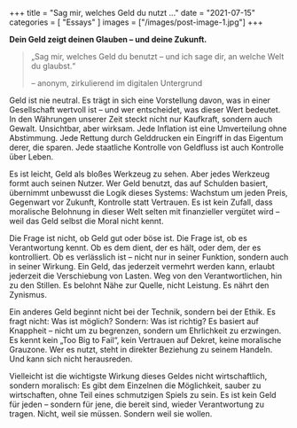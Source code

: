 +++
title = "Sag mir, welches Geld du nutzt ..."
date = "2021-07-15"
categories = [
    "Essays"
]
images = ["/images/post-image-1.jpg"]
+++

**Dein Geld zeigt deinen Glauben – und deine Zukunft.**

> „Sag mir, welches Geld du benutzt – und ich sage dir, an welche Welt du glaubst.“
>
> – anonym, zirkulierend im digitalen Untergrund

Geld ist nie neutral. Es trägt in sich eine Vorstellung davon, was in einer Gesellschaft wertvoll ist – und wer entscheidet, was dieser Wert bedeutet. In den Währungen unserer Zeit steckt nicht nur Kaufkraft, sondern auch Gewalt. Unsichtbar, aber wirksam. Jede Inflation ist eine Umverteilung ohne Abstimmung. Jede Rettung durch Gelddrucken ein Eingriff in das Eigentum derer, die sparen. Jede staatliche Kontrolle von Geldfluss ist auch Kontrolle über Leben.

Es ist leicht, Geld als bloßes Werkzeug zu sehen. Aber jedes Werkzeug formt auch seinen Nutzer. Wer Geld benutzt, das auf Schulden basiert, übernimmt unbewusst die Logik dieses Systems: Wachstum um jeden Preis, Gegenwart vor Zukunft, Kontrolle statt Vertrauen. Es ist kein Zufall, dass moralische Belohnung in dieser Welt selten mit finanzieller vergütet wird – weil das Geld selbst die Moral nicht kennt.

Die Frage ist nicht, ob Geld gut oder böse ist. Die Frage ist, ob es Verantwortung kennt. Ob es dem dient, der es hält, oder dem, der es kontrolliert. Ob es verlässlich ist – nicht nur in seiner Funktion, sondern auch in seiner Wirkung. Ein Geld, das jederzeit vermehrt werden kann, erlaubt jederzeit die Verschiebung von Lasten. Weg von den Verantwortlichen, hin zu den Stillen. Es belohnt Nähe zur Quelle, nicht Leistung. Es nährt den Zynismus.

Ein anderes Geld beginnt nicht bei der Technik, sondern bei der Ethik. Es fragt nicht: Was ist möglich? Sondern: Was ist richtig? Es basiert auf Knappheit – nicht um zu begrenzen, sondern um Ehrlichkeit zu erzwingen. Es kennt kein „Too Big to Fail“, kein Vertrauen auf Dekret, keine moralische Grauzone. Wer es nutzt, steht in direkter Beziehung zu seinem Handeln. Und kann sich nicht herausreden.

Vielleicht ist die wichtigste Wirkung dieses Geldes nicht wirtschaftlich, sondern moralisch: Es gibt dem Einzelnen die Möglichkeit, sauber zu wirtschaften, ohne Teil eines schmutzigen Spiels zu sein. Es ist kein Geld für jeden – sondern für jene, die bereit sind, wieder Verantwortung zu tragen. Nicht, weil sie müssen. Sondern weil sie wollen.